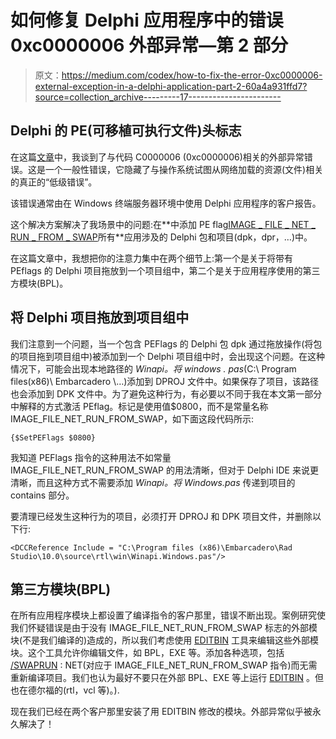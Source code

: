 # 如何修复 Delphi 应用程序中的错误 0xc0000006 外部异常—第 2 部分

> 原文：<https://medium.com/codex/how-to-fix-the-error-0xc0000006-external-exception-in-a-delphi-application-part-2-60a4a931ffd7?source=collection_archive---------17----------------------->

## Delphi 的 PE(可移植可执行文件)头标志

在这篇[文章](https://segovoni.medium.com/how-to-fix-the-error-0xc0000006-in-a-delphi-application-ff596d201c09)中，我谈到了与代码 C0000006 (0xc0000006)相关的外部异常错误。这是一个一般性错误，它隐藏了与操作系统试图从网络加载的资源(文件)相关的真正的“低级错误”。

该错误通常由在 Windows 终端服务器环境中使用 Delphi 应用程序的客户报告。

这个解决方案解决了我场景中的问题:在**中添加 PE flag[IMAGE _ FILE _ NET _ RUN _ FROM _ SWAP](https://docwiki.embarcadero.com/RADStudio/Sydney/en/PE_(portable_executable)_header_flags_(Delphi))所有**应用涉及的 Delphi 包和项目(dpk，dpr，…)中。

在这篇文章中，我想把你的注意力集中在两个细节上:第一个是关于将带有 PEflags 的 Delphi 项目拖放到一个项目组中，第二个是关于应用程序使用的第三方模块(BPL)。

## 将 Delphi 项目拖放到项目组中

我们注意到一个问题，当一个包含 PEFlags 的 Delphi 包 dpk 通过拖放操作(将包的项目拖到项目组中)被添加到一个 Delphi 项目组中时，会出现这个问题。在这种情况下，可能会出现本地路径的 *Winapi。将 windows . pas*(C:\ Program files(x86)\ Embarcadero \…)添加到 DPROJ 文件中。如果保存了项目，该路径也会添加到 DPK 文件中。为了避免这种行为，有必要以不同于我在本文第一部分中解释的方式激活 PEflag。标记是使用值$0800，而不是常量名称 IMAGE_FILE_NET_RUN_FROM_SWAP，如下面这段代码所示:

```
{$SetPEFlags $0800}
```

我知道 PEFlags 指令的这种用法不如常量 IMAGE_FILE_NET_RUN_FROM_SWAP 的用法清晰，但对于 Delphi IDE 来说更清晰，而且这种方式不需要添加 *Winapi。将 Windows.pas* 传递到项目的 contains 部分。

要清理已经发生这种行为的项目，必须打开 DPROJ 和 DPK 项目文件，并删除以下行:

```
<DCCReference Include = "C:\Program files (x86)\Embarcadero\Rad Studio\10.0\source\rtl\win\Winapi.Windows.pas"/>
```

## 第三方模块(BPL)

在所有应用程序模块上都设置了编译指令的客户那里，错误不断出现。案例研究使我们怀疑错误是由于没有 IMAGE_FILE_NET_RUN_FROM_SWAP 标志的外部模块(不是我们编译的)造成的，所以我们考虑使用 [EDITBIN](https://docs.microsoft.com/en-us/cpp/build/reference/editbin-options) 工具来编辑这些外部模块。这个工具允许你编辑文件，如 BPL，EXE 等。添加各种选项，包括 [/SWAPRUN](https://docs.microsoft.com/en-us/cpp/build/reference/swaprun) : NET(对应于 IMAGE_FILE_NET_RUN_FROM_SWAP 指令)而无需重新编译项目。我们也认为最好不要只在外部 BPL、EXE 等上运行 [EDITBIN](https://docs.microsoft.com/en-us/cpp/build/reference/editbin-options) 。但也在德尔福的(rtl，vcl 等)。).

现在我们已经在两个客户那里安装了用 EDITBIN 修改的模块。外部异常似乎被永久解决了！